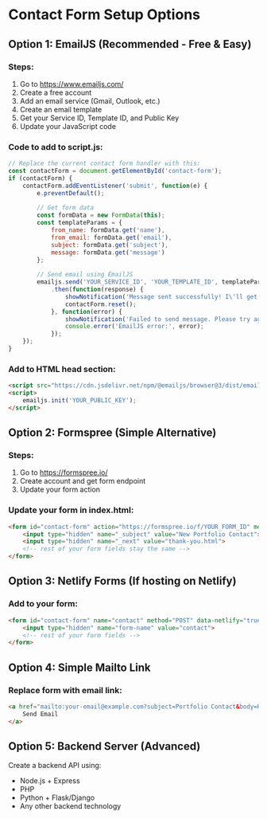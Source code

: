 # Contact Form Setup Options

## Option 1: EmailJS (Recommended - Free & Easy)

### Steps:
1. Go to https://www.emailjs.com/
2. Create a free account
3. Add an email service (Gmail, Outlook, etc.)
4. Create an email template
5. Get your Service ID, Template ID, and Public Key
6. Update your JavaScript code

### Code to add to script.js:
```javascript
// Replace the current contact form handler with this:
const contactForm = document.getElementById('contact-form');
if (contactForm) {
    contactForm.addEventListener('submit', function(e) {
        e.preventDefault();
        
        // Get form data
        const formData = new FormData(this);
        const templateParams = {
            from_name: formData.get('name'),
            from_email: formData.get('email'),
            subject: formData.get('subject'),
            message: formData.get('message')
        };
        
        // Send email using EmailJS
        emailjs.send('YOUR_SERVICE_ID', 'YOUR_TEMPLATE_ID', templateParams, 'YOUR_PUBLIC_KEY')
            .then(function(response) {
                showNotification('Message sent successfully! I\'ll get back to you soon.', 'success');
                contactForm.reset();
            }, function(error) {
                showNotification('Failed to send message. Please try again.', 'error');
                console.error('EmailJS error:', error);
            });
    });
}
```

### Add to HTML head section:
```html
<script src="https://cdn.jsdelivr.net/npm/@emailjs/browser@3/dist/email.min.js"></script>
<script>
    emailjs.init('YOUR_PUBLIC_KEY');
</script>
```

## Option 2: Formspree (Simple Alternative)

### Steps:
1. Go to https://formspree.io/
2. Create account and get form endpoint
3. Update your form action

### Update your form in index.html:
```html
<form id="contact-form" action="https://formspree.io/f/YOUR_FORM_ID" method="POST">
    <input type="hidden" name="_subject" value="New Portfolio Contact">
    <input type="hidden" name="_next" value="thank-you.html">
    <!-- rest of your form fields stay the same -->
</form>
```

## Option 3: Netlify Forms (If hosting on Netlify)

### Add to your form:
```html
<form id="contact-form" name="contact" method="POST" data-netlify="true">
    <input type="hidden" name="form-name" value="contact">
    <!-- rest of your form fields -->
</form>
```

## Option 4: Simple Mailto Link

### Replace form with email link:
```html
<a href="mailto:your-email@example.com?subject=Portfolio Contact&body=Hi Sneha," class="btn btn-primary">
    Send Email
</a>
```

## Option 5: Backend Server (Advanced)

Create a backend API using:
- Node.js + Express
- PHP
- Python + Flask/Django
- Any other backend technology